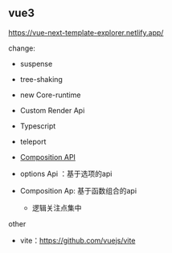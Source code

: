 ## vue3
https://vue-next-template-explorer.netlify.app/


change:
- suspense
- tree-shaking
- new Core-runtime
- Custom Render Api
- Typescript
- teleport
- [Composition API](https://composition-api.vuejs.org/#summary)
  
- options Api ：基于选项的api
- Composition Ap: 基于函数组合的api
  - 逻辑关注点集中

other
- vite：https://github.com/vuejs/vite